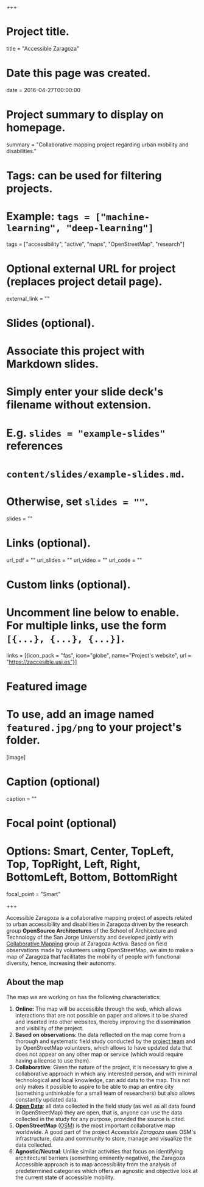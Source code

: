 +++
# Project title.
title = "Accessible Zaragoza"

# Date this page was created.
date = 2016-04-27T00:00:00

# Project summary to display on homepage.
summary = "Collaborative mapping project regarding urban mobility and disabilities."

# Tags: can be used for filtering projects.
# Example: `tags = ["machine-learning", "deep-learning"]`
tags = ["accessibility", "active", "maps", "OpenStreetMap", "research"]

# Optional external URL for project (replaces project detail page).
external_link = ""

# Slides (optional).
#   Associate this project with Markdown slides.
#   Simply enter your slide deck's filename without extension.
#   E.g. `slides = "example-slides"` references
#   `content/slides/example-slides.md`.
#   Otherwise, set `slides = ""`.
slides = ""

# Links (optional).
url_pdf = ""
url_slides = ""
url_video = ""
url_code = ""

# Custom links (optional).
#   Uncomment line below to enable. For multiple links, use the form `[{...}, {...}, {...}]`.
links = [{icon_pack = "fas", icon="globe", name="Project's website", url = "https://zaccesible.usj.es"}]

# Featured image
# To use, add an image named `featured.jpg/png` to your project's folder.
[image]
  # Caption (optional)
  caption = ""

  # Focal point (optional)
  # Options: Smart, Center, TopLeft, Top, TopRight, Left, Right, BottomLeft, Bottom, BottomRight
  focal_point = "Smart"

+++

Accessible Zaragoza is a collaborative mapping project of aspects related to urban accessibility and disabilities in Zaragoza driven by the research group **OpenSource Architectures** of the School of Architecture and Technology of the San Jorge University and developed jointly with [Collaborative Mapping](http://mapcolabora.org) group at Zaragoza Activa. Based on field observations made by volunteers using OpenStreetMap, we aim to make a map of Zaragoza that facilitates the mobility of people with functional diversity, hence, increasing their autonomy.

## About the map

The map we are working on has the following characteristics:

1. **Online:** The map will be accessible through the web, which allows interactions that are not possible on paper and allows it to be shared and inserted into other websites, thereby improving the dissemination and visibility of the project.
1. **Based on observations**: the data reflected on the map come from a thorough and systematic field study conducted by the [project team](https://zaccesible.usj.es/#miembros-del-proyecto) and by OpenStreetMap volunteers, which allows to have updated data that does not appear on any other map or service (which would require having a license to use them).
1. **Collaborative**: Given the nature of the project, it is necessary to give a collaborative approach in which any interested person, and with minimal technological and local knowledge, can add data to the map. This not only makes it possible to aspire to be able to map an entire city (something unthinkable for a small team of researchers) but also allows constantly updated data.
1. **[Open Data](https://es.wikipedia.org/wiki/Open_Data)**: all data collected in the field study (as well as all data found in OpenStreetMap) they are open, that is, anyone can use the data collected in the study for any purpose, provided the source is cited.
1. **OpenStreetMap** ([OSM](http://openstreetmap.org)) is the most important collaborative map worldwide. A good part of the project *Accessible Zaragoza* uses OSM's infrastructure, data and community to store, manage and visualize the data collected.
1. **Agnostic/Neutral**: Unlike similar activities that focus on identifying architectural barriers (something eminently negative), the Zaragoza Accessible approach is to map accessibility from the analysis of predetermined categories which offers an agnostic and objective look at the current state of accessible mobility.
